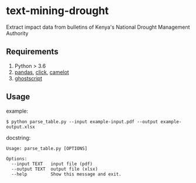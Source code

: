 # text-mining-drought

Extract impact data from bulletins of Kenya's National Drought Management Authority

## Requirements
1. Python > 3.6
2. [pandas](https://pypi.org/project/pandas/), [click](https://pypi.org/project/click/), [camelot](https://pypi.org/project/camelot-py/)
3. [ghostscript](https://www.ghostscript.com/)

## Usage
example:
```
$ python parse_table.py --input example-input.pdf --output example-output.xlsx
```
docstring:
```shell
Usage: parse_table.py [OPTIONS]

Options:
  --input TEXT   input file (pdf)
  --output TEXT  output file (xlsx)
  --help         Show this message and exit.
```

